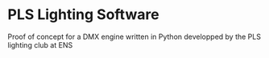 # PLS Lighting Software
Proof of concept for a DMX engine written in Python developped by the PLS lighting club at ENS
